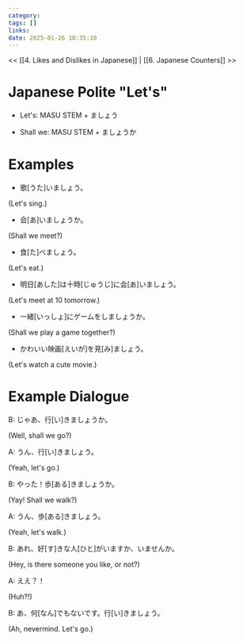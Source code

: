 ```yaml
---
category: 
tags: []
links:
date: 2025-01-26 10:35:10
---
```

<< [[4. Likes and Dislikes in Japanese]] | [[6. Japanese Counters]] >>
# Japanese Polite "Let's"

- Let's: MASU STEM + ましょう

- Shall we: MASU STEM + ましょうか

# Examples

- 歌\[うた\]いましょう。

(Let's sing.)

- 会\[あ\]いましょうか。

(Shall we meet?)

- 食\[た\]べましょう。

(Let's eat.)

- 明日\[あした\]は十時\[じゅうじ\]に会\[あ\]いましょう。

(Let's meet at 10 tomorrow.)

- 一緒\[いっしょ\]にゲームをしましょうか。

(Shall we play a game together?)

- かわいい映画\[えいが\]を見\[み\]ましょう。

(Let's watch a cute movie.)

# Example Dialogue

B: じゃあ、行\[い\]きましょうか。

(Well, shall we go?)

A: うん、行\[い\]きましょう。

(Yeah, let's go.)

B: やった！歩\[ある\]きましょうか。

(Yay! Shall we walk?)

A: うん、歩\[ある\]きましょう。

(Yeah, let's walk.)

B: あれ、好\[す\]きな人\[ひと\]がいますか、いませんか。

(Hey, is there someone you like, or not?)

A: ええ？！

(Huh?!)

B: あ、何\[なん\]でもないです。行\[い\]きましょう。

(Ah, nevermind. Let's go.)